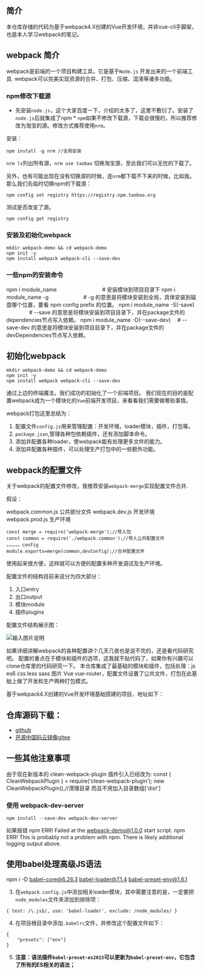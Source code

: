 ## 简介

本仓库存储的代码为基于webpack4.X创建的Vue开发环境，并非vue-cli手脚架，也是本人学习webpack的笔记。


## webpack 简介

webpack是前端的一个项目构建工具，它是基于`Node.js` 开发出来的一个前端工具.
webpack可以完美实现资源的合并、打包、压缩、混淆等诸多功能。

### npm修改下载源

* 先安装`node.js`，这个大家百度一下，介绍的太多了，这里不敷衍了。安装了`node.js`后就集成了npm *
`npm`如果不修改下载源，下载会很慢的，所以推荐修改为淘宝的源。修改方式推荐使用`nrm`。

安装：

    npm install -g nrm //全局安装

`nrm ls`列出所有源，`nrm use taobao` 切换淘宝源，至此我们可以无忧的下载了。

另外，也有可能出现在没有切换源的时候，连`nrm`都下载不下来的时候，比如我。
那么我们先临时切换npm的下载源：

    npm config set registry https://registry.npm.taobao.org

测试是否改变了源。

    npm config get registry


### 安装及初始化webpack

    mkdir webpack-demo && cd webpack-demo
    npm init -y
    npm install webpack webpack-cli --save-dev

### 一些npm的安装命令
npm i module_name 　　　　　　　　     # 安装模块到项目目录下
npm i module_name -g 　　　　　　     # -g 的意思是将模块安装到全局，具体安装到磁盘哪个位置，要看 npm config prefix 的位置。 
npm i module_name -S(-save) 　　　 　# --save 的意思是将模块安装到项目目录下，并在package文件的dependencies节点写入依赖。 
npm i module_name -D(--save-dev)　  # --save-dev 的意思是将模块安装到项目目录下，并在package文件的devDependencies节点写入依赖。


## 初始化webpack

    mkdir webpack-demo && cd webpack-demo
    npm init -y
    npm install webpack webpack-cli --save-dev


通过上边的终端魔法，我们成功的初始化了一个前端项目。
我们现在的目的是配置webpack成为一个模块化的`Vue`前端开发项目，来看看我们需要做哪些事情。

webpack打包这里总结为：

1. 配置文件`config.js`用来管理配置：开发环境，loader模块，插件，打包等。
2. `package.json`,管理各种包依赖插件，还有添加脚本命令。
3. 添加并配置各种loader，使webpack能有处理更多文件的能力。
4. 添加并配置各种插件，可以处理生产打包中的一些额外功能。


## webpack的配置文件

关于webpack的配置文件修改，我推荐安装`webpack-merge`实现配置文件合并.

假设：

webpack.common.js 公共部分文件
webpack.dev.js 开发环境
webpack.prod.js 生产环境


    const merge = require('webpack-merge');//导入包
    const common = require('./webpack.common');//导入公共配置文件
    。。。。。。config
    module.exports=merge(common,devConfig);//合并配置文件

使用起来很方便，这样就可以方便的配置多种开发调试及生产环境。

配置文件的结构目前来说分为四大部分：

1. 入口entry
2. 出口output
3. 模块module
4. 插件plugins

配置文件结构展示图：

![输入图片说明](assets/images/blog/Snip20200306_2.png)



如果详细讲解webpack的各种配置讲个几天几夜也是说不完的，还是看代码研究吧。
配置的重点在于模块和插件的选项，这我就不贴代码了，如果你有兴趣可以clone仓库里的代码研究一下。
本仓库集成了最基础的模块和插件，包括处理：js es6 css less sass 图片 Vue vue-router，配置文件设置了公共文件，打包在此基础上做了开发和生产两种打包模式。

基于webpack4.X创建的Vue开发环境基础搭建的项目，地址如下：

## 仓库源码下载：

+ [github](https://github.com/bosichong/webpack4.X_vue_demo.git)
+ [开源中国码云镜像gitee](https://gitee.com/J_Sky/webpack4.X_vue_demo.git)

## 一些其他注意事项

由于现在新版本的 clean-webpack-plugin 插件引入已经改为:
const { CleanWebpackPlugin } = require('clean-webpack-plugin');
new CleanWebpackPlugin(),//清理目录 而且不用加入目录数组['dist']

### 使用 webpack-dev-server

    npm install --save-dev webpack-dev-server

如果报错 
    npm ERR! Failed at the webpack-demo@1.0.0 start script.
    npm ERR! This is probably not a problem with npm. There is likely additional logging output above.


## 使用babel处理高级JS语法

npm i -D babel-core@6.26.3 babel-loader@7.1.4 babel-preset-env@1.6.1 

3. 在`webpack.config.js`中添加相关loader模块，其中需要注意的是，一定要把`node_modules`文件夹添加到排除项：
```
{ test: /\.js$/, use: 'babel-loader', exclude: /node_modules/ }
```
4. 在项目根目录中添加`.babelrc`文件，并修改这个配置文件如下：
```
{
	"presets": ["env"]
}
```
5. **注意：语法插件`babel-preset-es2015`可以更新为`babel-preset-env`，它包含了所有的ES相关的语法；**